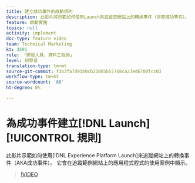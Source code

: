 ```yaml
---
title: 建立成功事件的啟動規則
description: 此影片將示範如何使用Launch來追蹤您網站上的轉換事件（亦即成功事件）。 在追蹤範例網站上的應用程式程式程式時，會顯示此項資訊。
feature: 啟動實施
topics: null
activity: implement
doc-type: feature video
team: Technical Marketing
kt: 3591
role: 「開發人員、資料工程師」
level: 初學者
translation-type: tm+mt
source-git-commit: f3b3fa7d91b0cb21005b57768ca23ed6700fcc03
workflow-type: tm+mt
source-wordcount: '86'
ht-degree: 0%

---
```



# 為成功事件建立[!DNL Launch] [!UICONTROL 規則]

此影片示範如何使用[!DNL Experience Platform Launch]來追蹤網站上的轉換事件（AKA成功事件）。 它會在追蹤範例網站上的應用程式程式的使用案例中顯示。

>[!VIDEO](https://video.tv.adobe.com/v/28778/?quality=12)
